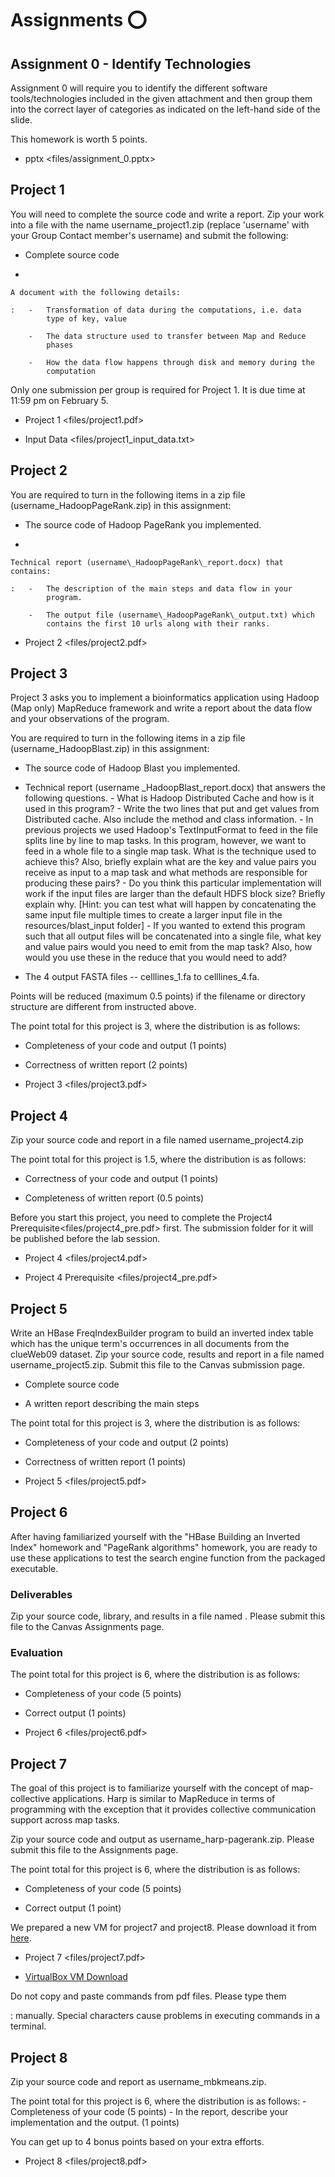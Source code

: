 Assignments :o:
===========

Assignment 0 - Identify Technologies
------------------------------------

Assignment 0 will require you to identify the different software
tools/technologies included in the given attachment and then group them
into the correct layer of categories as indicated on the left-hand side
of the slide.

This homework is worth 5 points.

-   pptx \<files/assignment\_0.pptx\>

Project 1
---------

You will need to complete the source code and write a report. Zip your
work into a file with the name username\_project1.zip (replace
'username' with your Group Contact member's username) and submit the
following:

-   Complete source code

-   

    A document with the following details:

    :   -   Transformation of data during the computations, i.e. data
            type of key, value

        -   The data structure used to transfer between Map and Reduce
            phases

        -   How the data flow happens through disk and memory during the
            computation

Only one submission per group is required for Project 1. It is due time
at 11:59 pm on February 5.

-   Project 1 \<files/project1.pdf\>

-   Input Data \<files/project1\_input\_data.txt\>

Project 2
---------

You are required to turn in the following items in a zip file
(username\_HadoopPageRank.zip) in this assignment:

-   The source code of Hadoop PageRank you implemented.

-   

    Technical report (username\_HadoopPageRank\_report.docx) that contains:

    :   -   The description of the main steps and data flow in your
            program.

        -   The output file (username\_HadoopPageRank\_output.txt) which
            contains the first 10 urls along with their ranks.

-   Project 2 \<files/project2.pdf\>

Project 3
---------

Project 3 asks you to implement a bioinformatics application using
Hadoop (Map only) MapReduce framework and write a report about the data
flow and your observations of the program.

You are required to turn in the following items in a zip file
(username\_HadoopBlast.zip) in this assignment:

-   The source code of Hadoop Blast you implemented.

-   Technical report (username \_HadoopBlast\_report.docx) that answers
    the following questions. - What is Hadoop Distributed Cache and how
    is it used in this program? - Write the two lines that put and get
    values from Distributed cache. Also include the method and class
    information. - In previous projects we used Hadoop's TextInputFormat
    to feed in the file splits line by line to map tasks. In this
    program, however, we want to feed in a whole file to a single map
    task. What is the technique used to achieve this? Also, briefly
    explain what are the key and value pairs you receive as input to a
    map task and what methods are responsible for producing these
    pairs? - Do you think this particular implementation will work if
    the input files are larger than the default HDFS block size? Briefly
    explain why. \[Hint: you can test what will happen by concatenating
    the same input file multiple times to create a larger input file in
    the resources/blast\_input folder\] - If you wanted to extend this
    program such that all output files will be concatenated into a
    single file, what key and value pairs would you need to emit from
    the map task? Also, how would you use these in the reduce that you
    would need to add?

-   The 4 output FASTA files -- celllines\_1.fa to celllines\_4.fa.

Points will be reduced (maximum 0.5 points) if the filename or directory
structure are different from instructed above.

The point total for this project is 3, where the distribution is as
follows:

-   Completeness of your code and output (1 points)

-   Correctness of written report (2 points)

-   Project 3 \<files/project3.pdf\>

Project 4
---------

Zip your source code and report in a file named username\_project4.zip

The point total for this project is 1.5, where the distribution is as
follows:

-   Correctness of your code and output (1 points)

-   Completeness of written report (0.5 points)

Before you start this project, you need to complete the Project4
Prerequisite\<files/project4\_pre.pdf\> first. The submission folder for
it will be published before the lab session.

-   Project 4 \<files/project4.pdf\>

-   Project 4 Prerequisite \<files/project4\_pre.pdf\>

Project 5
---------

Write an HBase FreqIndexBuilder program to build an inverted index table
which has the unique term's occurrences in all documents from the
clueWeb09 dataset. Zip your source code, results and report in a file
named username\_project5.zip. Submit this file to the Canvas submission
page.

-   Complete source code

-   A written report describing the main steps

The point total for this project is 3, where the distribution is as
follows:

-   Completeness of your code and output (2 points)

-   Correctness of written report (1 points)

-   Project 5 \<files/project5.pdf\>

Project 6
---------

After having familiarized yourself with the "HBase Building an Inverted
Index" homework and "PageRank algorithms" homework, you are ready to use
these applications to test the search engine function from the packaged
executable.

### Deliverables

Zip your source code, library, and results in a file named
[](mailto:username@test-search-engine.zip). Please submit this file to
the Canvas Assignments page.

### Evaluation

The point total for this project is 6, where the distribution is as
follows:

-   Completeness of your code (5 points)

-   Correct output (1 points)

-   Project 6 \<files/project6.pdf\>

Project 7
---------

The goal of this project is to familiarize yourself with the concept of
map-collective applications. Harp is similar to MapReduce in terms of
programming with the exception that it provides collective communication
support across map tasks.

Zip your source code and output as username\_harp-pagerank.zip. Please
submit this file to the Assignments page.

The point total for this project is 6, where the distribution is as
follows:

-   Completeness of your code (5 points)

-   Correct output (1 point)

We prepared a new VM for project7 and project8. Please download it from
[here](https://drive.google.com/file/d/0B2iFsq4CY1DteHhJUEk5cDNJajQ/view).

-   Project 7 \<files/project7.pdf\>

-   [VirtualBox VM
    Download](https://drive.google.com/file/d/0B2iFsq4CY1DteHhJUEk5cDNJajQ/view)

Do not copy and paste commands from pdf files. Please type them

:   manually. Special characters cause problems in executing commands in
    a terminal.

Project 8
---------

Zip your source code and report as username\_mbkmeans.zip.

The point total for this project is 6, where the distribution is as
follows: - Completeness of your code (5 points) - In the report,
describe your implementation and the output. (1 points)

You can get up to 4 bonus points based on your extra efforts.

-   Project 8 \<files/project8.pdf\>
